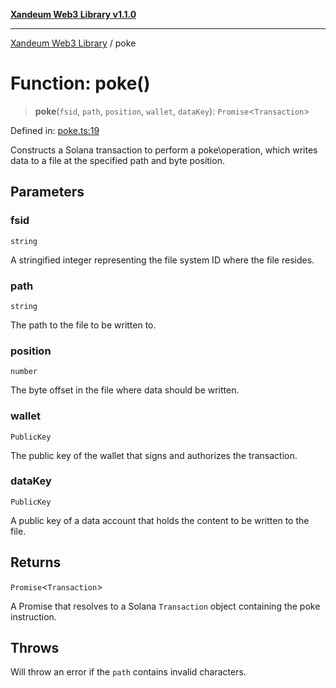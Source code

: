 [**Xandeum Web3 Library v1.1.0**](../README.md)

***

[Xandeum Web3 Library](../globals.md) / poke

# Function: poke()

> **poke**(`fsid`, `path`, `position`, `wallet`, `dataKey`): `Promise`\<`Transaction`\>

Defined in: [poke.ts:19](https://github.com/Xandeum/test_web3/blob/main/src/poke.ts#L19)

Constructs a Solana transaction to perform a poke\operation, which writes data
to a file at the specified path and byte position.

## Parameters

### fsid

`string`

A stringified integer representing the file system ID where the file resides.

### path

`string`

The path to the file to be written to.

### position

`number`

The byte offset in the file where data should be written.

### wallet

`PublicKey`

The public key of the wallet that signs and authorizes the transaction.

### dataKey

`PublicKey`

A public key of a data account that holds the content to be written to the file.

## Returns

`Promise`\<`Transaction`\>

A Promise that resolves to a Solana `Transaction` object containing the poke instruction.

## Throws

Will throw an error if the `path` contains invalid characters.
